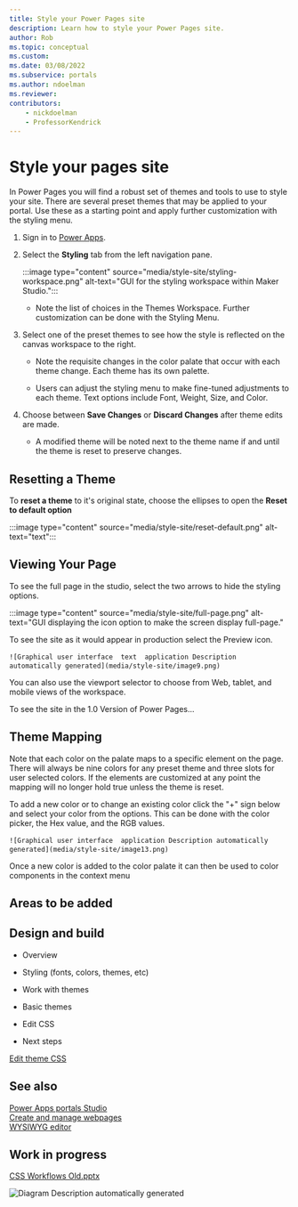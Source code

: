```yaml
---
title: Style your Power Pages site
description: Learn how to style your Power Pages site.
author: Rob
ms.topic: conceptual
ms.custom: 
ms.date: 03/08/2022
ms.subservice: portals
ms.author: ndoelman 
ms.reviewer: 
contributors:
    - nickdoelman
    - ProfessorKendrick
---
```


# Style your pages site

In Power Pages you will find a robust set of themes and tools to use to style your site. There are several preset themes that may be applied to your portal.  Use these as a starting point and apply further customization with the styling menu.

1. Sign in to [Power Apps](https://make.powerapps.com/).

1. Select the **Styling** tab from the left navigation pane.

    :::image type="content" source="media/style-site/styling-workspace.png" alt-text="GUI for the styling workspace within Maker Studio.":::

    - Note the list of choices in the Themes Workspace. Further customization can be done with the Styling Menu.

1. Select one of the preset themes to see how the style is reflected on the canvas workspace to the right.

    - Note the requisite changes in the color palate that occur with each theme change. Each theme has its own palette.

    - Users can adjust the styling menu to make fine-tuned adjustments to each theme. Text options include Font, Weight, Size, and Color.

1. Choose between **Save Changes** or **Discard Changes** after theme edits are made.

    - A modified theme will be noted next to the theme name if and until the theme is reset to preserve changes.

## Resetting a Theme

To **reset a theme** to it's original state, choose the ellipses to open the **Reset to default option**

:::image type="content" source="media/style-site/reset-default.png" alt-text="text":::

## Viewing Your Page

To see the full page in the studio, select the two arrows to hide the styling options.

:::image type="content" source="media/style-site/full-page.png" alt-text="GUI displaying the icon option to make the screen display full-page."

To see the site as it would appear in production select the Preview icon.

    ![Graphical user interface  text  application Description automatically generated](media/style-site/image9.png)

You can also use the viewport selector to choose from Web, tablet, and mobile views of the workspace.  

To see the site in the 1.0 Version of Power Pages...

## Theme Mapping

Note that each color on the palate maps to a specific element on the page.  There will always be nine colors for any preset theme and three slots for user selected colors.  If the elements are customized at any point the mapping will no longer hold true unless the theme is reset.

To add a new color or to change an existing color click the "+" sign below and select your color from the options.  This can be done with the color picker, the Hex value, and the RGB values.

    ![Graphical user interface  application Description automatically generated](media/style-site/image13.png)

Once a new color is added to the color palate it can then be used to color components in the context menu

## Areas to be added

## Design and build

- Overview

- Styling (fonts, colors, themes, etc)

- Work with themes

- Basic themes

- Edit CSS

- Next steps

[Edit theme CSS](https://github.com/MicrosoftDocs/powerapps-docs/blob/main/powerapps-docs/maker/portals/edit-css.md)

## See also

[Power Apps portals Studio](https://github.com/MicrosoftDocs/powerapps-docs/blob/main/powerapps-docs/maker/portals/portal-designer-anatomy.md)  
[Create and manage webpages](https://github.com/MicrosoftDocs/powerapps-docs/blob/main/powerapps-docs/maker/portals/create-manage-webpages.md)  
[WYSIWYG editor](https://github.com/MicrosoftDocs/powerapps-docs/blob/main/powerapps-docs/maker/portals/compose-page.md)

## Work in progress

[CSS Workflows Old.pptx](https://microsoft-my.sharepoint.com/:p:/p/robmoyer/ERC0givKHZpMnXTzajEyHwMBTwq8DuMFyQv9iECYaLQvwA?e=rhI7TT)

![Diagram Description automatically generated](media/image15.png)




